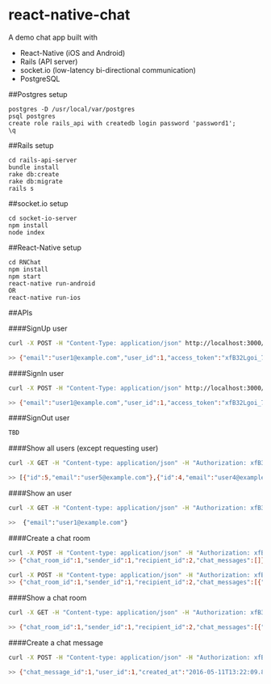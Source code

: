 # react-native-chat
A demo chat app built with
- React-Native (iOS and Android)
- Rails (API server)
- socket.io (low-latency bi-directional communication)
- PostgreSQL

##Postgres setup
```
postgres -D /usr/local/var/postgres
psql postgres
create role rails_api with createdb login password 'password1';
\q
```
##Rails setup
```
cd rails-api-server
bundle install
rake db:create
rake db:migrate
rails s
```
##socket.io setup
```
cd socket-io-server
npm install
node index
```
##React-Native setup
```
cd RNChat
npm install
npm start
react-native run-android
OR
react-native run-ios
```

##APIs

####SignUp user
```bash
curl -X POST -H "Content-Type: application/json" http://localhost:3000/v1/users -d '{"user": {"email": "user1@example.com", "password": "123456"}}'

>> {"email":"user1@example.com","user_id":1,"access_token":"xfB32Lgoi_7A7CEkcMYh"}
```

####SignIn user
```bash
curl -X POST -H "Content-Type: application/json" http://localhost:3000/v1/login -d '{"email": "user1@example.com", "password": "123456"}'

>> {"email":"user1@example.com","user_id":1,"access_token":"xfB32Lgoi_7A7CEkcMYh"}
```

####SignOut user
```bash
TBD
```

####Show all users (except requesting user)
```bash
curl -X GET -H "Content-type: application/json" -H "Authorization: xfB32Lgoi_7A7CEkcMYh" http://localhost:3000/v1/users

>> [{"id":5,"email":"user5@example.com"},{"id":4,"email":"user4@example.com"},{"id":3,"email":"user3@example.com"},{"id":2,"email":"user2@example.com"}]
```

####Show an user
```bash
curl -X GET -H "Content-type: application/json" -H "Authorization: xfB32Lgoi_7A7CEkcMYh" http://localhost:3000/v1/users/1

>>  {"email":"user1@example.com"}
```

####Create a chat room
```bash
curl -X POST -H "Content-type: application/json" -H "Authorization: xfB32Lgoi_7A7CEkcMYh" http://localhost:3000/v1/chat_rooms -d '{"sender_id": 1, "recipient_id": 2}'
>> {"chat_room_id":1,"sender_id":1,"recipient_id":2,"chat_messages":[]}

curl -X POST -H "Content-type: application/json" -H "Authorization: xfB32Lgoi_7A7CEkcMYh" http://localhost:3000/v1/chat_rooms -d '{"sender_id": 1, "recipient_id": 2}'
>> {"chat_room_id":1,"sender_id":1,"recipient_id":2,"chat_messages":[{"id":1,"message":"whats up","chat_room_id":1,"user_id":1,"created_at":"2016-05-11T13:22:09.820Z"}]}
```

####Show a chat room
```bash
curl -X GET -H "Content-type: application/json" -H "Authorization: xfB32Lgoi_7A7CEkcMYh" http://localhost:3000/v1/chat_rooms/1

>> {"chat_room_id":1,"sender_id":1,"recipient_id":2,"chat_messages":[{"id":1,"message":"whats up","chat_room_id":1,"user_id":1,"created_at":"2016-05-11T13:22:09.820Z"}]}
```

####Create a chat message
```bash
curl -X POST -H "Content-type: application/json" -H "Authorization: xfB32Lgoi_7A7CEkcMYh" http://localhost:3000/v1/chat_rooms/1/chat_messages -d '{"message": "whats up"}'

>> {"chat_message_id":1,"user_id":1,"created_at":"2016-05-11T13:22:09.820Z","message":"whats up","chat_room_id":1}
```
